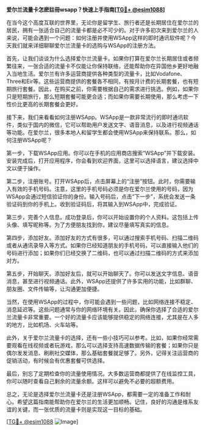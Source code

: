 **爱尔兰流量卡怎麽註冊wsapp？快速上手指南[[TG💪+ @esim1088](https://t.me/s/esim1088)]**

在当今这个高度互联的世界里，无论你是留学生、旅行者还是长期居住在爱尔兰的居民，拥有一张适合自己的流量卡都是必不可少的。对于许多初次来到爱尔兰的人来说，可能会遇到一个问题：如何注册并使用WSApp这样的即时通讯软件呢？今天我们就来详细聊聊爱尔兰流量卡的选购与WSApp的注册方法。

首先，让我们谈谈为什么选择爱尔兰流量卡。如果你打算在爱尔兰长期居住或者频繁往来，一张合适的流量卡不仅能让你保持联络，还能帮助你在异国他乡更好地融入当地生活。爱尔兰有许多运营商提供各种类型的流量卡，比如Vodafone、Three和Eir等。这些运营商提供的套餐各不相同，有按月计费的长期套餐，也有短期旅行套餐。因此，在购买之前，你需要根据自己的需求进行挑选。例如，如果你只是短期旅行，那么短期套餐可能更合适；而如果你需要长期使用，那么考虑一下性价比更高的长期套餐会更好。

接下来，我们来看看如何注册WSApp。WSApp是一款非常流行的即时通讯软件，类似于国内的微信，它可以帮助用户发送文字、语音消息，以及进行视频通话等功能。在爱尔兰，很多本地人和留学生都会使用WSApp来保持联系。那么，如何注册WSApp呢？

第一步，下载WSApp应用。你可以在手机的应用商店搜索“WSApp”并下载安装。安装完成后，打开应用程序，你会看到欢迎界面，这里可以选择语言，建议选择中文以便于操作。

第二步，注册账号。打开WSApp后，点击屏幕上的“注册”按钮。此时，你需要输入有效的手机号码。注意，这里的手机号码必须是你在爱尔兰使用的号码，因为WSApp会通过短信验证你的身份。输入号码后，点击“下一步”，系统会发送一条验证码到你的手机上。收到验证码后，将其输入到WSApp中，完成验证。

第三步，完善个人信息。成功登录后，你可以开始设置你的个人资料。这包括上传头像、填写昵称等。为了方便朋友找到你，建议尽量填写真实的信息。

第四步，添加好友。添加好友的方式有很多，可以通过搜索手机号码、扫描二维码或者从通讯录导入等方式。如果你已经知道朋友的手机号码，可以直接输入他们的号码进行添加；如果你们已经交换了二维码，也可以通过扫描二维码的方式来添加对方。

第五步，开始聊天。添加好友后，就可以开始聊天了。你可以发送文字信息、语音消息，甚至进行视频通话。此外，WSApp还提供了许多实用的功能，比如群聊、朋友圈、文件传输等，让沟通更加便捷。

当然，在使用WSApp的过程中，你可能会遇到一些问题，比如网络连接不稳定、消息延迟等。这些问题通常与你的网络环境有关。因此，确保你选择了合适的爱尔兰流量卡非常重要。一个好的流量卡应该能够提供稳定的网络连接，尤其是在人多的地方，比如机场、火车站等。

此外，关于爱尔兰流量卡的选择，还有一些小技巧可以参考。比如，如果你经常需要观看在线视频或者玩游戏，那么可以选择支持高速数据传输的套餐；如果你只是偶尔发发消息、刷刷社交媒体，那么基础套餐就足够了。另外，记得关注运营商的促销活动，有时候会有优惠套餐可供选择。

最后，别忘了定期检查你的流量使用情况。大多数运营商都提供了在线监控工具，你可以随时查看自己剩余的流量余额。这样可以避免不必要的超额费用。

总之，无论是选择爱尔兰流量卡还是注册WSApp，都需要一定的准备工作和耐心。希望这篇指南能帮助你在爱尔兰的生活更加顺畅。记住，良好的沟通是维系友谊的关键，而一张优质的流量卡则是实现这一目标的基础。

[[TG💪+ @esim1088](https://t.me/s/esim1088) ![Image](https://i.postimg.cc/4NQfJmqS/Snipaste-2025-05-13-00-14-12.png)]